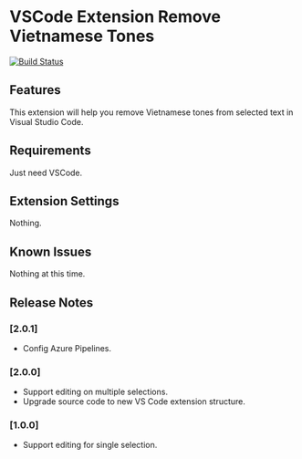 # VSCode Extension Remove Vietnamese Tones

[![Build Status](https://dev.azure.com/ansidev0024/remove-vietnamese-tones/_apis/build/status/ansidev.vscode-remove-vietnamese-tones?branchName=main)](https://dev.azure.com/ansidev0024/remove-vietnamese-tones/_build/latest?definitionId=1&branchName=main)

## Features

This extension will help you remove Vietnamese tones from selected text in Visual Studio Code.

## Requirements

Just need VSCode.

## Extension Settings

Nothing.

## Known Issues

Nothing at this time.

## Release Notes

### [2.0.1]
- Config Azure Pipelines.

### [2.0.0]
- Support editing on multiple selections.
- Upgrade source code to new VS Code extension structure.

### [1.0.0]
- Support editing for single selection.
